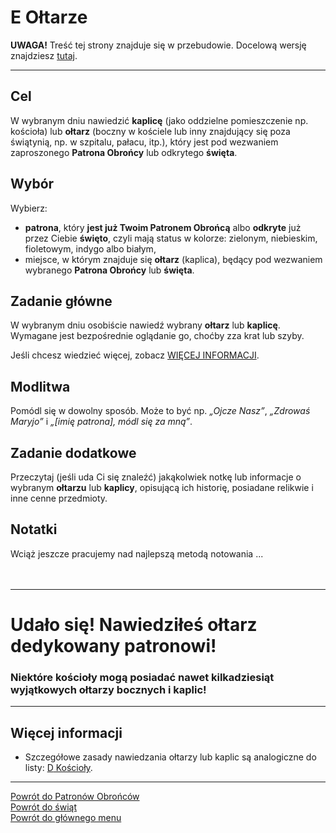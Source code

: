 # <span class="status status-list"><span class="status status-list">E</span> Ołtarze</span>
**UWAGA!** Treść tej strony znajduje się w przebudowie. Docelową wersję znajdziesz [tutaj](nowy_index.md).

---
## Cel
W <span class="selected-day-info">wybranym dniu</span> nawiedzić **kaplicę** (jako oddzielne pomieszczenie np. kościoła) lub **ołtarz** (boczny w kościele lub inny znajdujący się poza świątynią, np. w szpitalu, pałacu, itp.), który jest pod wezwaniem zaproszonego **Patrona Obrońcy** lub odkrytego **święta**.
## Wybór
Wybierz:
- **patrona**, który **jest już Twoim Patronem Obrońcą** albo **odkryte** już przez Ciebie **święto**, czyli mają status w kolorze: <span class="status status-green">zielonym</span>, <span class="status status-blue">niebieskim</span>, <span class="status status-violet">fioletowym</span>, <span class="status status-indigo">indygo</span> albo <span class="status status-white">białym</span>,
- miejsce, w którym znajduje się **ołtarz** (kaplica), będący pod wezwaniem wybranego **Patrona Obrońcy** lub **święta**.
## Zadanie główne
W <span class="selected-day-info">wybranym dniu</span> osobiście nawiedź wybrany **ołtarz** lub **kaplicę**. Wymagane jest bezpośrednie oglądanie go, choćby zza krat lub szyby.

Jeśli chcesz wiedzieć więcej, zobacz [WIĘCEJ INFORMACJI](#oltarze-wiecej-informacji).
## Modlitwa
Pomódl się w dowolny sposób. Może to być np. _„Ojcze Nasz”_, _„Zdrowaś Maryjo”_ i _„[imię patrona], módl się za mną”_.
## Zadanie dodatkowe
Przeczytaj (jeśli uda Ci się znaleźć) jakąkolwiek notkę lub informacje o wybranym **ołtarzu** lub **kaplicy**, opisującą ich historię, posiadane relikwie i inne cenne przedmioty.
## Notatki
Wciąż jeszcze pracujemy nad najlepszą metodą notowania ...
<br />
<br />
<br />

---
# Udało się! Nawiedziłeś ołtarz dedykowany patronowi!
### Niektóre kościoły mogą posiadać nawet kilkadziesiąt wyjątkowych ołtarzy bocznych i kaplic!
---

## <span id="oltarze-wiecej-informacji">Więcej informacji</span>
- Szczegółowe zasady nawiedzania ołtarzy lub kaplic są analogiczne do listy: [<span class="status status-list"><span class="status status-list">D</span> Kościoły</span>](koscioly_ex.md#koscioly-wiecej-informacji).

---
[Powrót do Patronów Obrońców](patroni_obroncy_ex.md)  
[Powrót do świąt](swieta_ex.md)  
[Powrót do głównego menu](index_ex.md)

